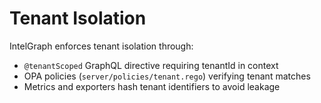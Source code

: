 # Tenant Isolation

IntelGraph enforces tenant isolation through:

- `@tenantScoped` GraphQL directive requiring tenantId in context
- OPA policies (`server/policies/tenant.rego`) verifying tenant matches
- Metrics and exporters hash tenant identifiers to avoid leakage
